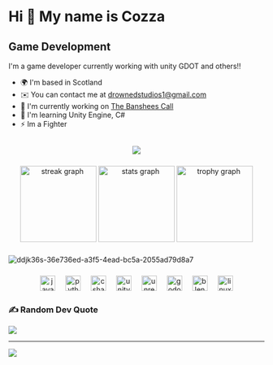 Hi 👋 My name is Cozza
======================

Game Development
----------------

I'm a game developer currently working with unity GDOT and others!!

* 🌍  I'm based in Scotland
* ✉️  You can contact me at [drownedstudios1@gmail.com](mailto:drownedstudios1@gmail.com)
* 🚀  I'm currently working on [The Banshees Call](http://github.com/Cozza-Dev/The-Banshees-Call)
* 🧠  I'm learning Unity Engine, C#
* ⚡  Im a Fighter


<h2 align="left"></h2>

###

<div align="center">
  <img height="" src="https://wallpapers.com/images/hd/1200x480-neon-purple-mountains-56wuvoleyut5z0eb.jpg"  />
</div>

###

<div align="center">
  <img src="https://streak-stats.demolab.com?user=Cozza-Dev&locale=en&mode=daily&theme=codeSTACKr&hide_border=true&border_radius=4" height="150" alt="streak graph"  />
  <img src="https://github-readme-stats.vercel.app/api?username=Cozza-Dev&hide_title=false&hide_rank=false&show_icons=true&include_all_commits=true&count_private=true&disable_animations=false&theme=codeSTACKr&locale=en&hide_border=false" height="150" alt="stats graph"  />
  <img src="https://github-profile-trophy.vercel.app?username=Cozza-Dev&no-bg=true&no-frame=true&margin-w=1" height="150" alt="trophy graph"  />
</div>

###

![ddjk36s-36e736ed-a3f5-4ead-bc5a-2055ad79d8a7](https://github.com/user-attachments/assets/881ed1b5-60a0-493e-a422-32d033c3701e)


###

<div align="left">
</div>

###

<div align="center">
  <img src="https://cdn.jsdelivr.net/gh/devicons/devicon/icons/javascript/javascript-original.svg" height="30" alt="javascript logo"  />
  <img width="12" />
  <img src="https://cdn.jsdelivr.net/gh/devicons/devicon/icons/python/python-original.svg" height="30" alt="python logo"  />
  <img width="12" />
  <img src="https://cdn.jsdelivr.net/gh/devicons/devicon/icons/csharp/csharp-original.svg" height="30" alt="csharp logo"  />
  <img width="12" />
  <img src="https://cdn.jsdelivr.net/gh/devicons/devicon/icons/unity/unity-original.svg" height="30" alt="unity logo"  />
  <img width="12" />
  <img src="https://cdn.jsdelivr.net/gh/devicons/devicon/icons/unrealengine/unrealengine-original.svg" height="30" alt="unrealengine logo"  />
  <img width="12" />
  <img src="https://cdn.jsdelivr.net/gh/devicons/devicon/icons/godot/godot-original.svg" height="30" alt="godot logo"  />
  <img width="12" />
  <img src="https://cdn.jsdelivr.net/gh/devicons/devicon/icons/blender/blender-original.svg" height="30" alt="blender logo"  />
  <img width="12" />
  <img src="https://cdn.jsdelivr.net/gh/devicons/devicon/icons/linux/linux-original.svg" height="30" alt="linux logo"  />
</div>


### ✍️ Random Dev Quote
![](https://quotes-github-readme.vercel.app/api?type=horizontal&theme=radical)

---
[![](https://visitcount.itsvg.in/api?id=Cozza-Dev&icon=0&color=0)](https://visitcount.itsvg.in)


